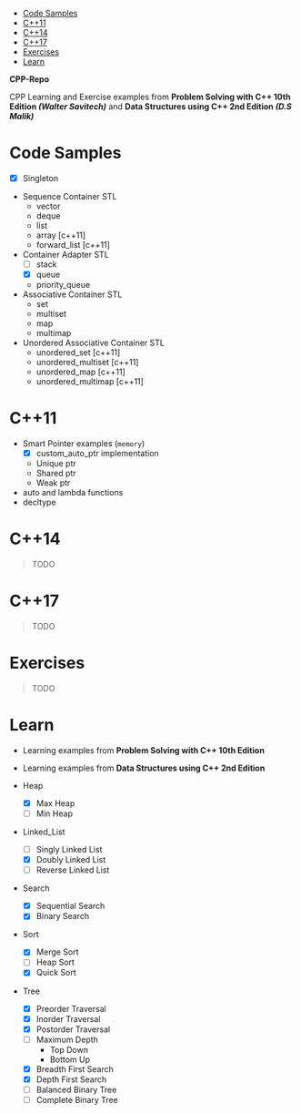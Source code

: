
- [Code Samples](#code-samples)
- [C++11](#c11)
- [C++14](#c14)
- [C++17](#c17)
- [Exercises](#exercises)
- [Learn](#learn)

**CPP-Repo**

CPP Learning and Exercise examples from **Problem Solving with C++ 10th Edition _(Walter Savitech)_** and **Data Structures using C++ 2nd Edition _(D.S Malik)_**

# Code Samples

- [x] Singleton
- Sequence Container STL
  - vector
  - deque
  - list
  - array [c++11]
  - forward_list [c++11]
- Container Adapter STL
  - [ ] stack 
  - [x] queue
  - priority_queue
- Associative Container STL
  - set
  - multiset
  - map
  - multimap
- Unordered Associative Container STL
  - unordered_set [c++11]
  - unordered_multiset [c++11]
  - unordered_map [c++11]
  - unordered_multimap [c++11]

# C++11

- Smart Pointer examples (`memory`)
  - [x] custom_auto_ptr implementation
  - Unique ptr
  - Shared ptr
  - Weak ptr
- auto and lambda functions
- decltype

# C++14

> TODO

# C++17

> TODO

# Exercises

> TODO

# Learn

- Learning examples from **Problem Solving with C++ 10th Edition**
- Learning examples from **Data Structures using C++ 2nd Edition**

- Heap
  - [x] Max Heap
  - [ ] Min Heap
- Linked_List
  - [ ] Singly Linked List
  - [x] Doubly Linked List
  - [ ] Reverse Linked List
- Search
  - [x] Sequential Search
  - [x] Binary Search
- Sort
  - [x] Merge Sort
  - [ ] Heap Sort
  - [x] Quick Sort
- Tree
  - [x] Preorder Traversal
  - [x] Inorder Traversal
  - [x] Postorder Traversal
  - [ ] Maximum Depth
    - Top Down
    - Bottom Up 
  - [x] Breadth First Search
  - [x] Depth First Search
  - [ ] Balanced Binary Tree
  - [ ] Complete Binary Tree
